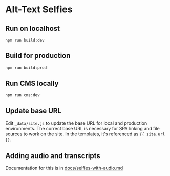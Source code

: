 # Alt-Text Selfies

## Run on localhost
```npm run build:dev```

## Build for production
```npm run build:prod```

## Run CMS locally
```npm run cms:dev```

## Update base URL
Edit `_data/site.js` to update the base URL for local and production environments. The correct base URL is necessary for SPA linking and file sources to work on the site. In the templates, it's referenced as `{{ site.url }}`.

## Adding audio and transcripts
Documentation for this is in [docs/selfies-with-audio.md](_docs/selfies-with-audio.md)